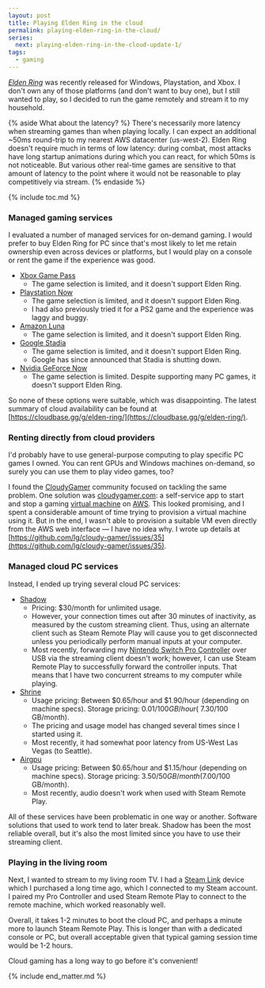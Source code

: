 ```yaml
---
layout: post
title: Playing Elden Ring in the cloud
permalink: playing-elden-ring-in-the-cloud/
series:
  next: playing-elden-ring-in-the-cloud-update-1/
tags:
  - gaming
---
```


_[Elden Ring](https://en.wikipedia.org/wiki/Elden_Ring)_ was recently released for Windows, Playstation, and Xbox. I don't own any of those platforms (and don't want to buy one), but I still wanted to play, so I decided to run the game remotely and stream it to my household.

{% aside What about the latency? %}
There's necessarily more latency when streaming games than when playing locally. I can expect an additional ~50ms round-trip to my nearest AWS datacenter (us-west-2). Elden Ring doesn't require much in terms of low latency: during combat, most attacks have long startup animations during which you can react, for which 50ms is not noticeable. But various other real-time games are sensitive to that amount of latency to the point where it would not be reasonable to play competitively via stream.
{% endaside %}

{% include toc.md %}

### Managed gaming services

I evaluated a number of managed services for on-demand gaming. I would prefer to buy Elden Ring for PC since that's most likely to let me retain ownership even across devices or platforms, but I would play on a console or rent the game if the experience was good.



* [Xbox Game Pass](https://www.xbox.com/en-US/xbox-game-pass)
    * The game selection is limited, and it doesn't support Elden Ring.
* [Playstation Now](https://www.playstation.com/en-us/ps-now/)
    * The game selection is limited, and it doesn't support Elden Ring.
    * I had also previously tried it for a PS2 game and the experience was laggy and buggy.
* [Amazon Luna](https://www.amazon.com/luna/landing-page)
    * The game selection is limited, and it doesn't support Elden Ring.
* [Google Stadia](https://stadia.google.com/)
    * The game selection is limited, and it doesn't support Elden Ring.
    * Google has since announced that Stadia is shutting down.
* [Nvidia GeForce Now](https://www.nvidia.com/en-us/geforce-now/)
    * The game selection is limited. Despite supporting many PC games, it doesn't support Elden Ring.

So none of these options were suitable, which was disappointing. The latest summary of cloud availability can be found at [https://cloudbase.gg/g/elden-ring/](https://cloudbase.gg/g/elden-ring/).


### Renting directly from cloud providers

I'd probably have to use general-purpose computing to play specific PC games I owned. You can rent GPUs and Windows machines on-demand, so surely you can use them to play video games, too?

I found the [CloudyGamer](https://www.reddit.com/r/cloudygamer/) community focused on tackling the same problem. One solution was [cloudygamer.com](https://cloudygamer.com/): a self-service app to start and stop a gaming [virtual machine](https://en.wikipedia.org/wiki/Virtual_machine) on [AWS](https://en.wikipedia.org/wiki/Amazon_Web_Services). This looked promising, and I spent a considerable amount of time trying to provision a virtual machine using it. But in the end, I wasn't able to provision a suitable VM even directly from the AWS web interface — I have no idea why. I wrote up details at [https://github.com/lg/cloudy-gamer/issues/35](https://github.com/lg/cloudy-gamer/issues/35).


### Managed cloud PC services

Instead, I ended up trying several cloud PC services:



* [Shadow](https://shadow.tech/)
    * Pricing: $30/month for unlimited usage.
    * However, your connection times out after 30 minutes of inactivity, as measured by the custom streaming client. Thus, using an alternate client such as Steam Remote Play will cause you to get disconnected unless you periodically perform manual inputs at your computer.
    * Most recently, forwarding my [Nintendo Switch Pro Controller](https://www.nintendo.com/store/products/pro-controller/) over USB via the streaming client doesn't work; however, I can use Steam Remote Play to successfully forward the controller inputs. That means that I have two concurrent streams to my computer while playing.
* [Shrine](https://shrine.app/)
    * Usage pricing: Between $0.65/hour and $1.90/hour (depending on machine specs). Storage pricing: $0.01/100 GB/hour (~$7.30/100 GB/month).
    * The pricing and usage model has changed several times since I started using it.
    * Most recently, it had somewhat poor latency from US-West Las Vegas (to Seattle).
* [Airgpu](https://airgpu.com/)
    * Usage pricing: Between $0.65/hour and $1.15/hour (depending on machine specs). Storage pricing: $3.50/50 GB/month ($7.00/100 GB/month).
    * Most recently, audio doesn't work when used with Steam Remote Play.

All of these services have been problematic in one way or another. Software solutions that used to work tend to later break. Shadow has been the most reliable overall, but it's also the most limited since you have to use their streaming client.


### Playing in the living room

Next, I wanted to stream to my living room TV. I had a [Steam Link](https://en.wikipedia.org/wiki/Steam_Link) device which I purchased a long time ago, which I connected to my Steam account. I paired my Pro Controller and used Steam Remote Play to connect to the remote machine, which worked reasonably well.

Overall, it takes 1-2 minutes to boot the cloud PC, and perhaps a minute more to launch Steam Remote Play. This is longer than with a dedicated console or PC, but overall acceptable given that typical gaming session time would be 1-2 hours.

Cloud gaming has a long way to go before it's convenient! 

{% include end_matter.md %}
